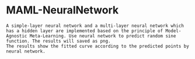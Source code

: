 # MAML-NeuralNetwork
	A simple-layer neural network and a multi-layer neural network which has a hidden layer are implemented based on the principle of Model-Agnostic Meta-Learning. Use neural network to predict random sine function. The results will saved as png. 
	The results show the fitted curve according to the predicted points by neural network.
